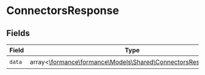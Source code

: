 # ConnectorsResponse


## Fields

| Field                                                                                                           | Type                                                                                                            | Required                                                                                                        | Description                                                                                                     |
| --------------------------------------------------------------------------------------------------------------- | --------------------------------------------------------------------------------------------------------------- | --------------------------------------------------------------------------------------------------------------- | --------------------------------------------------------------------------------------------------------------- |
| `data`                                                                                                          | array<[\formance\formance\Models\Shared\ConnectorsResponseData](../../models/shared/ConnectorsResponseData.md)> | :heavy_check_mark:                                                                                              | N/A                                                                                                             |